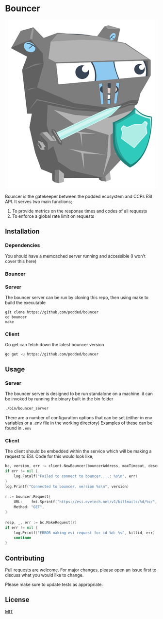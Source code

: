 # Bouncer

![Image of Gopher Knight](assets/bouncer.svg)

Bouncer is the gatekeeper between the podded ecosystem and CCPs ESI API.
It serves two main functions;
1. To provide metrics on the response times and codes of all requests
2. To enforce a global rate limit on requests

## Installation

### Dependencies

You should have a memcached server running and accessible (I won't cover this here)

### Bouncer

### Server

The bouncer server can be run by cloning this repo, then using make to build the executable

```shell script
git clone https://github.com/podded/bouncer
cd bouncer
make
```

### Client

Go get can fetch down the latest bouncer version

```shell script
go get -u https://github.com/podded/bouncer
```

## Usage

### Server

The bouncer server is designed to be run standalone on a machine. it can be invoked by running the binary built in the bin folder

```bash
./bin/bouncer_server
```

There are a number of configuration options that can be set (either in env variables or a .env file in the working directory)
Examples of these can be found in `.env`

### Client

The client should be embedded within the service which will be making a request to ESI. Code for this would look like;

```go
bc, version, err := client.NewBouncer(bouncerAddress, maxTimeout, descriptor)
if err != nil {
    log.Fatalf("Failed to connect to bouncer....: %s\n", err)
}
log.Printf("Connected to bouncer. version %s\n", version)

r := bouncer.Request{
    URL:    fmt.Sprintf("https://esi.evetech.net/v1/killmails/%d/%s/", idhp.ID, idhp.Hash),
    Method: "GET",
}

resp, _, err := bc.MakeRequest(r)
if err != nil {
    log.Printf("ERROR making esi request for id %d: %s", killid, err)
    continue
}


```

## Contributing
Pull requests are welcome. For major changes, please open an issue first to discuss what you would like to change.

Please make sure to update tests as appropriate.

## License
[MIT](https://choosealicense.com/licenses/mit/)